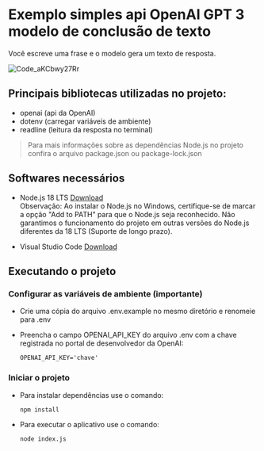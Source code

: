# Exemplo simples api OpenAI GPT 3 modelo de conclusão de texto

Você escreve uma frase e o modelo gera um texto de resposta.

![Code_aKCbwy27Rr](https://user-images.githubusercontent.com/31783838/230749746-f5b08187-7c8f-42e3-bd68-006b6ad45ebf.png)

## Principais bibliotecas utilizadas no projeto:
- openai (api da OpenAI)
- dotenv (carregar variáveis de ambiente)
- readline (leitura da resposta no terminal)

> Para mais informações sobre as dependências Node.js no projeto confira o arquivo package.json ou package-lock.json

## Softwares necessários

- Node.js 18 LTS [Download](https://nodejs.org/en/blog/release/v18.15.0)  
Observação: Ao instalar o Node.js no Windows, certifique-se de marcar a opção "Add to PATH" para que o Node.js seja reconhecido. Não garantimos o funcionamento do projeto em outras versões do Node.js diferentes da 18 LTS (Suporte de longo prazo).

- Visual Studio Code [Download](https://code.visualstudio.com/)

## Executando o projeto

### Configurar as variáveis de ambiente (importante)
  
- Crie uma cópia do arquivo .env.example no mesmo diretório e renomeie para .env

- Preencha o campo OPENAI_API_KEY do arquivo .env com a chave registrada no portal de desenvolvedor da OpenAI:
  ```
  OPENAI_API_KEY='chave'
  ```

### Iniciar o projeto

- Para instalar dependências use o comando:
  ```
  npm install
  ```

- Para executar o aplicativo use o comando:
  ```
  node index.js
  ```

 
